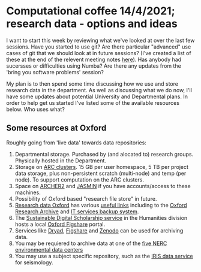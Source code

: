 # Computational coffee 14/4/2021; research data - options and ideas

I want to start this week by reviewing what we've looked at over the last few sessions.
Have you started to use git? Are there particular "advanced" use cases of git that we
should look at in future sessions? (I've created a list of these
at the end of the relevent meeting notes [here](
https://github.com/andreww/CompEarthSci/blob/main/coffee-2021-03-31.md)). Has anybody had sucersses 
or difficulties using Numba?
Are there any updates from the 'bring you software problems' session?

My plan is to then spend some time discussing how we use and store research data
in the department. As well as discussing what we do now, I'll have some updates 
about potential University and Departmental plans. In order to help get us started
I've listed some of the available resources below. Who uses what?

## Some resources at Oxford

Roughly going from 'live data' towards data repositories:

1. Departmental storage. Purchased by (and alocated to) research groups. Physically
hosted in the Department. 
2. Storage on [ARC clusters](https://www.arc.ox.ac.uk/). 15 GB per user homespace, 5 TB per project data storage, plus 
non-persistent scratch (multi-node) and temp (per node). To support computation on the ARC
clusters.
3. Space on [ARCHER2](https://www.archer2.ac.uk/) and [JASMIN](https://www.jasmin.ac.uk/) if you have accounts/access
to these machines.
5. Possibility of Oxford based "research file store" in future.
6. [Research data Oxford](https://researchdata.ox.ac.uk/) has various [useful links](
https://researchdata.ox.ac.uk/home/tools-services-and-training/) including to the
[Oxford Research Archive](https://ora.ox.ac.uk/) and [IT services backup system](https://help.it.ox.ac.uk/hfs#/).
7. The [Sustainable Digital Scholarship service](https://www.sds.ox.ac.uk/) in the Humanities division hosts
a local [Oxford Figshare](https://figshare.sds.ox.ac.uk/) portal.
8. Services like [Dryad](https://datadryad.org/), [Figshare](https://figshare.com/) and [Zenodo](https://zenodo.org/)
can be used for archiving data.
9. You may be requiered to archive data at one of the [five NERC environmental data centers](
https://nerc.ukri.org/research/sites/environmental-data-service-eds/)
10. You may use a subject specific repository, such as the [IRIS data service](http://ds.iris.edu/ds/nodes/dmc/data/)
for seismology.
